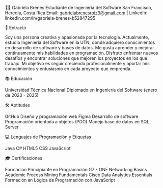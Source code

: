 👩‍💻 Gabriela Brenes
Estudiante de Ingeniería del Software
San Francisco, Heredia, Costa Rica
Email: gabrielabrenesroiz3@gmail.com | LinkedIn: linkedin.com/in/gabriela-brenes-b52847295

🌟 Extracto

Soy una persona creativa y apasionada por la tecnología. Actualmente, estudio Ingeniería del Software en la UTN, donde adquiero conocimientos en desarrollo de software y bases de datos. 
Me gusta aprender y mejorar continuamente mis habilidades en programación. 
Disfruto enfrentar nuevos desafíos y encontrar soluciones que mejoren los proyectos en los que trabajo. 
Mi objetivo es seguir creciendo profesionalmente y aportar mis conocimientos y entusiasmo en cada proyecto que emprenda.

📚 Educación

Universidad Técnica Nacional
Diplomado en Ingeniería del Software (enero de 2023 - 2025)

🛠️ Aptitudes

GitHub
Diseño y programación web
Figma
Desarrollo de software
Programación orientada a objetos (POO)
Manejo base de datos en SQL Server

💻 Lenguajes de Programación y Etiquetas

Java
C#
HTML5
CSS
JavaScript

🎓 Certificaciones

Formación Principiante en Programación G7 - ONE
Networking Basics
Academic Process Mining Fundamentals
Cisco Data Analytics Essentials
Formación en Lógica de Programación con JavaScript
